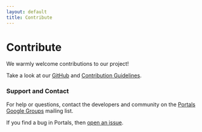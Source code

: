 ```yaml
---
layout: default
title: Contribute
---
```


# Contribute
We warmly welcome contributions to our project! 

Take a look at our [GitHub](https://github.com/portals-project/portals) and [Contribution Guidelines](https://github.com/portals-project/portals/blob/main/CONTRIBUTING.md).

### Support and Contact

For help or questions, contact the developers and community on the [Portals Google Groups](https://groups.google.com/g/portals-project) mailing list.

If you find a bug in Portals, then [open an issue](https://github.com/portals-project/portals/issues).
